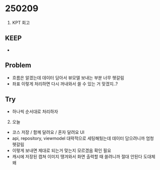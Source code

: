 # 250209

1. KPT 회고

## KEEP
- 

## Problem
- 흐름은 알겠는데 데이터 담아서 뷰모델 보내는 부분 너무 헷갈림
- 좌표 이렇게 처리하면 다시 꺼내와서 쓸 수 있는 거 맞겠지..?

## Try
- 하나씩 순서대로 처리하자

2. 오늘
- 코스 저장 / 함께 달려요 / 혼자 달려요 UI
- api, repository, viewmodel 대략적으로 세팅해뒀는데 데이터 담으려니까 엄청 헷갈림
- 이렇게 보내면 제대로 되는거 맞는지 모르겠음 확인 필요
- 캐시에 저장된 캡쳐 이미지 땡겨와서 화면 출력할 때 쓸려니까 절대 안된다 도대체 왜